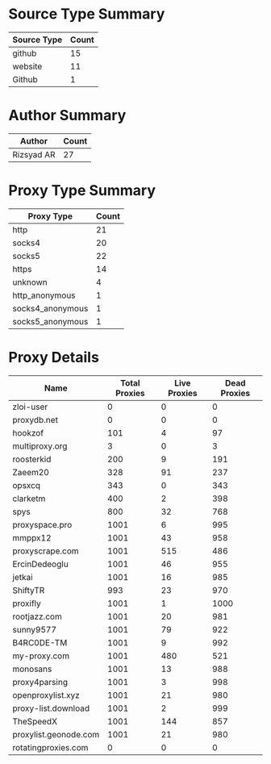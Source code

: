 # Source Type Summary

| Source Type | Count |
|-------------|-------|
| github | 15 |
| website | 11 |
| Github | 1 |


# Author Summary

| Author | Count |
|--------|-------|
| Rizsyad AR | 27 |


# Proxy Type Summary

| Proxy Type | Count |
|------------|-------|
| http | 21 |
| socks4 | 20 |
| socks5 | 22 |
| https | 14 |
| unknown | 4 |
| http_anonymous | 1 |
| socks4_anonymous | 1 |
| socks5_anonymous | 1 |


# Proxy Details

| Name | Total Proxies | Live Proxies | Dead Proxies |
|------|---------------|--------------|---------------|
| zloi-user | 0 | 0 | 0 |
| proxydb.net | 0 | 0 | 0 |
| hookzof | 101 | 4 | 97 |
| multiproxy.org | 3 | 0 | 3 |
| roosterkid | 200 | 9 | 191 |
| Zaeem20 | 328 | 91 | 237 |
| opsxcq | 343 | 0 | 343 |
| clarketm | 400 | 2 | 398 |
| spys | 800 | 32 | 768 |
| proxyspace.pro | 1001 | 6 | 995 |
| mmppx12 | 1001 | 43 | 958 |
| proxyscrape.com | 1001 | 515 | 486 |
| ErcinDedeoglu | 1001 | 46 | 955 |
| jetkai | 1001 | 16 | 985 |
| ShiftyTR | 993 | 23 | 970 |
| proxifly | 1001 | 1 | 1000 |
| rootjazz.com | 1001 | 20 | 981 |
| sunny9577 | 1001 | 79 | 922 |
| B4RC0DE-TM | 1001 | 9 | 992 |
| my-proxy.com | 1001 | 480 | 521 |
| monosans | 1001 | 13 | 988 |
| proxy4parsing | 1001 | 3 | 998 |
| openproxylist.xyz | 1001 | 21 | 980 |
| proxy-list.download | 1001 | 2 | 999 |
| TheSpeedX | 1001 | 144 | 857 |
| proxylist.geonode.com | 1001 | 21 | 980 |
| rotatingproxies.com | 0 | 0 | 0 |
